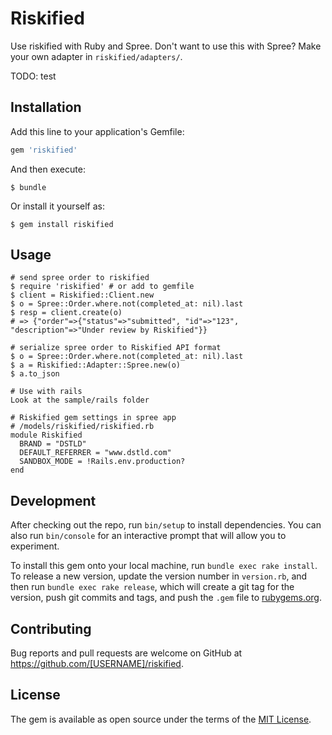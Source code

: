 # Riskified

Use riskified with Ruby and Spree. Don't want to use this with Spree? Make your own adapter in `riskified/adapters/`.

TODO: test

## Installation

Add this line to your application's Gemfile:

```ruby
gem 'riskified'
```

And then execute:

    $ bundle

Or install it yourself as:

    $ gem install riskified

## Usage
    # send spree order to riskified
    $ require 'riskified' # or add to gemfile
    $ client = Riskified::Client.new
    $ o = Spree::Order.where.not(completed_at: nil).last
    $ resp = client.create(o)
    # => {"order"=>{"status"=>"submitted", "id"=>"123", "description"=>"Under review by Riskified"}}
    
    # serialize spree order to Riskified API format
    $ o = Spree::Order.where.not(completed_at: nil).last
    $ a = Riskified::Adapter::Spree.new(o)
    $ a.to_json
    
    # Use with rails
    Look at the sample/rails folder
    
    # Riskified gem settings in spree app
    # /models/riskified/riskified.rb
    module Riskified
      BRAND = "DSTLD"
      DEFAULT_REFERRER = "www.dstld.com"
      SANDBOX_MODE = !Rails.env.production?
    end





## Development

After checking out the repo, run `bin/setup` to install dependencies. You can also run `bin/console` for an interactive prompt that will allow you to experiment.

To install this gem onto your local machine, run `bundle exec rake install`. To release a new version, update the version number in `version.rb`, and then run `bundle exec rake release`, which will create a git tag for the version, push git commits and tags, and push the `.gem` file to [rubygems.org](https://rubygems.org).

## Contributing

Bug reports and pull requests are welcome on GitHub at https://github.com/[USERNAME]/riskified.


## License

The gem is available as open source under the terms of the [MIT License](http://opensource.org/licenses/MIT).

